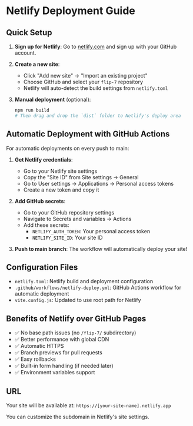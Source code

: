 # Netlify Deployment Guide

## Quick Setup

1. **Sign up for Netlify**: Go to [netlify.com](https://netlify.com) and sign up with your GitHub account.

2. **Create a new site**: 
   - Click "Add new site" → "Import an existing project"
   - Choose GitHub and select your `flip-7` repository
   - Netlify will auto-detect the build settings from `netlify.toml`

3. **Manual deployment** (optional):
   ```bash
   npm run build
   # Then drag and drop the `dist` folder to Netlify's deploy area
   ```

## Automatic Deployment with GitHub Actions

For automatic deployments on every push to main:

1. **Get Netlify credentials**:
   - Go to your Netlify site settings
   - Copy the "Site ID" from Site settings → General
   - Go to User settings → Applications → Personal access tokens
   - Create a new token and copy it

2. **Add GitHub secrets**:
   - Go to your GitHub repository settings
   - Navigate to Secrets and variables → Actions
   - Add these secrets:
     - `NETLIFY_AUTH_TOKEN`: Your personal access token
     - `NETLIFY_SITE_ID`: Your site ID

3. **Push to main branch**: The workflow will automatically deploy your site!

## Configuration Files

- `netlify.toml`: Netlify build and deployment configuration
- `.github/workflows/netlify-deploy.yml`: GitHub Actions workflow for automatic deployment
- `vite.config.js`: Updated to use root path for Netlify

## Benefits of Netlify over GitHub Pages

- ✅ No base path issues (no `/flip-7/` subdirectory)
- ✅ Better performance with global CDN
- ✅ Automatic HTTPS
- ✅ Branch previews for pull requests
- ✅ Easy rollbacks
- ✅ Built-in form handling (if needed later)
- ✅ Environment variables support

## URL

Your site will be available at: `https://[your-site-name].netlify.app`

You can customize the subdomain in Netlify's site settings.
